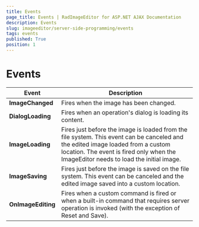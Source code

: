 ```yaml
---
title: Events
page_title: Events | RadImageEditor for ASP.NET AJAX Documentation
description: Events
slug: imageeditor/server-side-programming/events
tags: events
published: True
position: 1
---
```


# Events




| Event | Description |
| ------ | ------ |
| **ImageChanged** |Fires when the image has been changed.|
| **DialogLoading** |Fires when an operation's dialog is loading its content.|
| **ImageLoading** |Fires just before the image is loaded from the file system. This event can be canceled and the edited image loaded from a custom location. The event is fired only when the ImageEditor needs to load the initial image.|
| **ImageSaving** |Fires just before the image is saved on the file system. This event can be canceled and the edited image saved into a custom location.|
| **OnImageEditing** |Fires when a custom command is fired or when a built-in command that requires server operation is invoked (with the exception of Reset and Save).|
